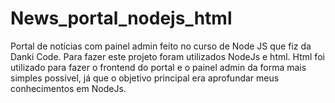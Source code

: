 # News_portal_nodejs_html
Portal de notícias com painel admin feito no curso de Node JS que fiz da Danki Code. Para fazer este projeto foram utilizados NodeJs e html. Html foi utilizado para fazer o frontend do portal e o painel admin da forma mais simples possível, já que o objetivo principal era aprofundar meus conhecimentos em NodeJs.

